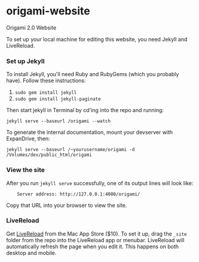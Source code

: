 origami-website
===============

Origami 2.0 Website


To set up your local machine for editing this website, you need Jekyll and LiveReload.

### Set up Jekyll

To install Jekyll, you'll need Ruby and RubyGems (which you probably have). Follow these instructions:

1. `sudo gem install jekyll`
2. `sudo gem install jekyll-paginate`

Then start jekyll in Terminal by cd'ing into the repo and running:

`jekyll serve --baseurl /origami --watch`

To generate the internal documentation, mount your devserver with ExpanDrive, then:

`jekyll serve --baseurl /~yourusername/origami -d /Volumes/dev/public_html/origami`

### View the site

After you run `jekyll serve` successfully, one of its output lines will look like:

`    Server address: http://127.0.0.1:4000/origami/`

Copy that URL into your browser to view the site.

### LiveReload

Get [LiveReload](https://itunes.apple.com/us/app/livereload/id482898991?mt=12) from the Mac App Store ($10). To set it up, drag the `_site` folder from the repo into the LiveReload app or menubar. LiveReload will automatically refresh the page when you edit it. This happens on both desktop and mobile.
